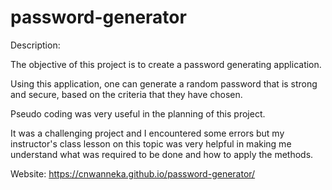 # password-generator
Description:

The objective of this project is to create a password generating application.

Using this application, one can generate a random password that is strong and secure, based on the criteria that they have chosen.

Pseudo coding was very useful in the planning of this project.

It was a challenging project and I encountered some errors but my instructor's class lesson on this topic was very helpful in making me understand what was required to be done and how to apply the methods.


Website: https://cnwanneka.github.io/password-generator/
